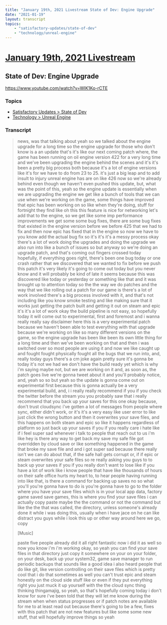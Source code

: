 ```yaml
---
title: "January 19th, 2021 Livestream State of Dev: Engine Upgrade"
date: "2021-01-19"
layout: transcript
topics:
    - "satisfactory-updates/state-of-dev"
    - "technology/unreal-engine"
---
```

# [January 19th, 2021 Livestream](../2021-01-19.md)
## State of Dev: Engine Upgrade
https://www.youtube.com/watch?v=WIK1Ko-rCTE

### Topics
* [Satisfactory Updates > State of Dev](../topics/satisfactory-updates/state-of-dev.md)
* [Technology > Unreal Engine](../topics/technology/unreal-engine.md)

### Transcript

> news, was that talking about yeah so we talked about the engine upgrade for a long time so the engine upgrade for those who don't know is a an update that's it's like our next coming patch where, the game has been running on oil engine version 422 for a very long time and we've been upgrading the engine behind the scenes and it's it's been a pretty big process both because it's a lot of engine versions like it's for we have to do from 23 to 25. it's just a big leap and to add insult to injury unreal engine has are on like 426 now so we're already behind even though we haven't even pushed this update, but, what was the point of this, yeah so the engine update is essentially when we are upgrading the engine we get like a bunch of tools that we can use when we're working on the game, some things have improved that epic has been working on so like when they're doing, stuff for fortnight they find like oh this this feature is nice for networking let's add that to the engine, so we get like some imp performance improvements we get some some bug fixes, there are some bug fixes that existed in the engine version before we before 425 that we had to fix and then now epic has fixed that in the engine so now we have to you know add the actual bug fix so it's it's it's a messy process okay there's a lot of work doing the upgrades and doing the upgrade we also run into like a bunch of issues so but anyway so we're doing an upgrade patch, and that's coming out fingers crossed today hopefully, if everything goes right, there's been one bug today or one crash rather that we discovered that we wanted to fix before we push this patch it's very likely it's going to come out today but you never know and it will probably be kind of late it seems because this was discovered like today or yesterday or something like that and it was brought up to attention today so the the way we do patches and the way that we like rolling out a patch for our game is there's a lot of work involved there's a big process involved with it, and that's not including like you know smoke testing and like making sure that it works just getting the patch built and getting it out on steam and epic it's it's a lot of work okay the build pipeline is not easy, so hopefully today it will come out to experimental, first and foremost and i wanna really really say disclaimer here this is a very experimental patch because we haven't been able to test everything with that upgrade because we're working on like so many different versions on the game, so the engine upgrade has been like been its own little thing for a long time and then we've been working on that and then i was switched over so most people are using it and now we like caught up and fought fought physically fought all the bugs that we run into, and, really today guys there's a cm joke again pretty sure it's gonna be today it's not we had we don't have the build ready yet which is why i'm saying maybe not, but we are working on it and, as soon as, the patch goes live we're gonna tweet about it and you'll probably notice, and, yeah so so but yeah so the update is gonna come out on experimental first because this is gonna actually be a very experimental build, and, i i really really recommend if you if you check the twitter before the stream you you probably saw that i really recommend that you back up your saves for this one okay because, don't trust cloudsync i've gotten a lot of messages from people where sync, either didn't work, or it's it's a very easy like user error to like just click the wrong button and then it overwrites your save files, and this happens on both steam and epic so like it happens regardless of platform so just back up your saves if you if you really care i hate like if i feel super sad whenever i talk to people that reach out to us i'm like hey is there any way to get back my save my safe file got overridden by cloud save or like something happened in the game that broke my save file and and i got super sad because there really isn't we can do about that, if the safe hall gets corrupt or, if if epic or steam overwrites your safe files so re really asking you guys to to back up your saves if you if you really don't want to lose like if you have a lot of work like i know people that have like thousands of hours on their safe office hurts my heart to, to hear people having running into like that, is there a command for backing up saves no so what you'll you're gonna have to do is you're gonna have to go to the folder where you have your save files which is in your local app data, factory game saved save games, this is where you find your save files i can actually copy paste maybe the the command or not the command but like the the that was called, the directory, unless someone's already done it while i was doing this, usually when i have jace on he can like distract you guys while i look this up or other way around here we go, copy
>
> [Music]
>
> paste five people already did it all right fantastic now i did it as well so now you know i'm i'm working okay, so yeah you can find your save files in that directory just copy it somewhere on your on your folder, on your desk, back up your system32, game save manager to run periodic backups that sounds like a good idea i also heard people that do like git, like version controlling on their save files which is pretty cool that i do that sometimes as well you can't trust epic and steam honestly on the cloud side stuff like or even if they put everything right you just muck it up yourself with the the cloud sync thing thinking thingamajig, so yeah, so that's hopefully coming today i don't know for sure i've been told that they will let me know during the stream when when status progresses or if patch notes are available for me to at least read out because there's going to be a few, fixes with this patch that are not new features but like some some new stuff, that will hopefully improve things so yeah
